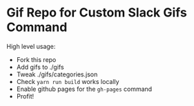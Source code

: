 # Gif Repo for Custom Slack Gifs Command

High level usage:

 - Fork this repo
 - Add gifs to ./gifs
 - Tweak ./gifs/categories.json
 - Check `yarn run build` works locally
 - Enable github pages for the `gh-pages` command
 - Profit!
